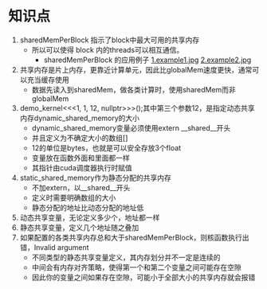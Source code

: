 # 知识点
1. sharedMemPerBlock 指示了block中最大可用的共享内存
    - 所以可以使得 block 内的threads可以相互通信。
      - sharedMemPerBlock 的应用例子 [1.example1.jpg](figure/1.example1.jpg) [2.example2.jpg](figure/2.example2.jpg)
2. 共享内存是片上内存，更靠近计算单元，因此比globalMem速度更快，通常可以充当缓存使用
    - 数据先读入到sharedMem，做各类计算时，使用sharedMem而非globalMem
3. demo_kernel<<<1, 1, 12, nullptr>>>();其中第三个参数12，是指定动态共享内存dynamic_shared_memory的大小
    - dynamic_shared_memory变量必须使用extern __shared__开头
    - 并且定义为不确定大小的数组[]
    - 12的单位是bytes，也就是可以安全存放3个float
    - 变量放在函数外面和里面都一样
    - 其指针由cuda调度器执行时赋值
4. static_shared_memory作为静态分配的共享内存
    - 不加extern，以__shared__开头
    - 定义时需要明确数组的大小
    - 静态分配的地址比动态分配的地址低
5. 动态共享变量，无论定义多少个，地址都一样
6. 静态共享变量，定义几个地址随之叠加
7. 如果配置的各类共享内存总和大于sharedMemPerBlock，则核函数执行出错，Invalid argument
    - 不同类型的静态共享变量定义，其内存划分并不一定是连续的
    - 中间会有内存对齐策略，使得第一个和第二个变量之间可能存在空隙
    - 因此你的变量之间如果存在空隙，可能小于全部大小的共享内存就会报错